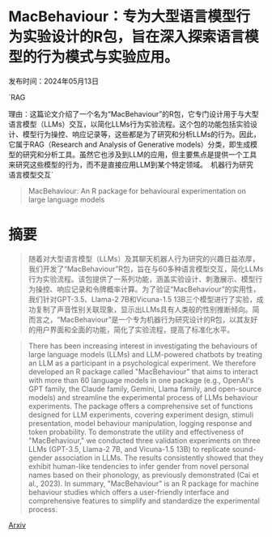 # MacBehaviour：专为大型语言模型行为实验设计的R包，旨在深入探索语言模型的行为模式与实验应用。

发布时间：2024年05月13日

`RAG

理由：这篇论文介绍了一个名为“MacBehaviour”的R包，它专门设计用于与大型语言模型（LLMs）交互，以简化LLMs行为实验流程。这个包的功能包括实验设计、模型行为操控、响应记录等，这些都是为了研究和分析LLMs的行为。因此，它属于RAG（Research and Analysis of Generative models）分类，即生成模型的研究和分析工具。虽然它也涉及到LLM的应用，但主要焦点是提供一个工具来研究这些模型的行为，而不是直接应用LLM到某个特定领域。` `机器行为研究` `语言模型交互`

> MacBehaviour: An R package for behavioural experimentation on large language models

# 摘要

> 随着对大型语言模型（LLMs）及其聊天机器人行为研究的兴趣日益浓厚，我们开发了“MacBehaviour”R包，旨在与60多种语言模型交互，简化LLMs行为实验流程。该包提供了一系列功能，涵盖实验设计、刺激展示、模型行为操控、响应记录和令牌概率计算。为了验证“MacBehaviour”的实用性，我们针对GPT-3.5、Llama-2 7B和Vicuna-1.5 13B三个模型进行了实验，成功复制了声音性别关联现象，显示出LLMs具有人类般的性别推断倾向。简而言之，“MacBehaviour”是一个专为机器行为研究设计的R包，以其友好的用户界面和全面的功能，简化了实验流程，提高了标准化水平。

> There has been increasing interest in investigating the behaviours of large language models (LLMs) and LLM-powered chatbots by treating an LLM as a participant in a psychological experiment. We therefore developed an R package called "MacBehaviour" that aims to interact with more than 60 language models in one package (e.g., OpenAI's GPT family, the Claude family, Gemini, Llama family, and open-source models) and streamline the experimental process of LLMs behaviour experiments. The package offers a comprehensive set of functions designed for LLM experiments, covering experiment design, stimuli presentation, model behaviour manipulation, logging response and token probability. To demonstrate the utility and effectiveness of "MacBehaviour," we conducted three validation experiments on three LLMs (GPT-3.5, Llama-2 7B, and Vicuna-1.5 13B) to replicate sound-gender association in LLMs. The results consistently showed that they exhibit human-like tendencies to infer gender from novel personal names based on their phonology, as previously demonstrated (Cai et al., 2023). In summary, "MacBehaviour" is an R package for machine behaviour studies which offers a user-friendly interface and comprehensive features to simplify and standardize the experimental process.

[Arxiv](https://arxiv.org/abs/2405.07495)